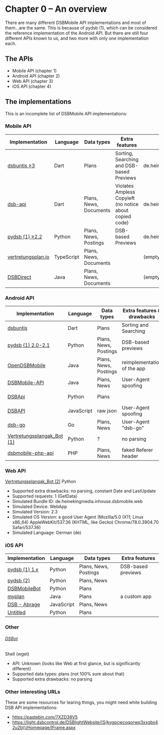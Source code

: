 # Chapter 0 – An overview
There are many different DSBMobile API implementations and most of
them…are the same. This is because of pydsb (1), which can be
considered the reference implementation of the Android API. But there
are still four different APIs known to us, and two more with only one
implementation each.

## The APIs
* Mobile API (chapter 1)
* Android API (chapter 2)
* Web API (chapter 3)
* iOS API (chapter 4)

## The implementations
This is an incomplete list of DSBMobile API implementations:

### Mobile API

| Implementation                                                             | Language   | Data types             | Extra features                                          | Bundle ID                   | App Version | OS Version |
|----------------------------------------------------------------------------|------------|------------------------|---------------------------------------------------------|-----------------------------|-------------|------------|
| [dsbuntis ≥3](https://github.com/Ampless/dsbuntis)                         | Dart       | Plans                  | Sorting, Searching and DSB-based Previews               | de.heinekingmedia.dsbmobile | 36          | 30         |
| [dsb-api](https://github.com/CinePlays/dsb-api)                            | Dart       | Plans, News, Documents | Violates Ampless Copyleft (no notice about copied code) | de.heinekingmedia.dsbmobile | 36          | 30         |
| [pydsb (1) ≥2.2](https://github.com/sn0wmanmj/pydsb)                       | Python     | Plans, News, Postings  | DSB-based Previews                                      | de.heinekingmedia.dsbmobile | 35          | 22         |
| [vertretungsplan.io](https://codeberg.org/vertretungsplan/integration-dsb) | TypeScript | Plans, News, Documents |                                                         | (empty)                     | (empty)     | (empty)    |
| [DSBDirect](https://notabug.org/fynngodau/DSBDirect)                       | Java       | Plans, News, Documents |                                                         | (empty)                     | (empty)     | (empty)    |

### Android API

| Implementation                                                                      | Language   | Data types            | Extra features & drawbacks  | Bundle ID                               | Device   | App Version | OS Version | Simulated Language          |
|-------------------------------------------------------------------------------------|------------|-----------------------|-----------------------------|-----------------------------------------|----------|-------------|------------|-----------------------------|
| [dsbuntis](https://github.com/Ampless/dsbuntis)                                     | Dart       | Plans                 | Sorting and Searching       | de.heinekingmedia.dsbmobile             | SM-G950F | 2.5.9       | 29 10.0    | configurable, de by default |
| [pydsb (1) 2.0-2.1](https://github.com/sn0wmanmj/pydsb)                             | Python     | Plans, News, Postings | DSB-based previews          | de.heinekingmedia.dsbmobile             | Pixel 3  | 2.5.9       | 27 8.1.0   | de                          |
| [OpenDSBMobile](https://github.com/KaiJan57/OpenDSBmobile)                          | Java       | Plans, News, Postings | reimplementation of the app | de.heinekingmedia.dsbmobile             | (empty)  | 2.5.9       | (empty)    | your os language            |
| [DSBMobile-API](https://github.com/Sematre/DSBmobile-API)                           | Java       | Plans, News           | User-Agent spoofing         | de.heinekingmedia.dsbmobile             | Nexus 4  | 2.5.9       | 27 8.1.0   | de                          |
| [DSBApi](https://github.com/nerrixDE/DSBApi)                                        | Python     | Plans                 |                             | de.heinekingmedia.dsbmobile             | SM-G930F | 2.5.9       | 27 8.1.0   | de                          |
| [DSBAPI](https://github.com/TheNoim/DSBAPI)                                         | JavaScript | raw json              | User-Agent spoofing         | de.digitales-schwarzes-brett.dsblight   | iPhone   | 2.5.6       | 13.2.2     | en-DE                       |
| [dsb-go](https://github.com/irgendwr/dsb-go)                                        | Go         | Plans, News           | User-Agent "dsb-go"         | de.heinekingmedia.dsbmobile             | Nexus 4  | 2.5.9       | 27 8.1.0   | de                          |
| [Vertretungsplangak\_Bot (1)](https://github.com/MakerStuff/Vertretungsplangak_Bot) | Python     | ?                     | no parsing                  | de.heinekingmedia.dsbmobile             | SM-G935F | 2.5.9       | 28 9       | de                          |
| [dsbmobile-php-api](https://github.com/irgendwr/dsbmobile-php-api)                  | PHP        | Plans, News           | faked Referer header        | de.heinekingmedia.inhouse.dsbmobile.web | WebApp   | 2.3         | (empty)    | de                          |

### Web API

[Vertretungsplangak\_Bot (2)](https://github.com/MakerStuff/Vertretungsplangak_Bot)
Python
* Supported extra drawbacks: no parsing, constant Date and LastUpdate
* Supported requests: 1 (GetData)
* Simulated Bundle ID: de.heinekingmedia.inhouse.dsbmobile.web
* Simulated Device: WebApp
* Simulated Version: 2.3
* Simulated OS Version: a good User Agent (Mozilla/5.0 (X11; Linux x86\_64) AppleWebKit/537.36 (KHTML, like Gecko) Chrome/78.0.3904.70 Safari/537.36)
* Simulated Language: German (de)

### iOS API

| Implementation                                                    | Language   | Data types            | Extra features     |
|-------------------------------------------------------------------|------------|-----------------------|--------------------|
| [pydsb (1) 1.x](https://github.com/sn0wmanmj/pydsb)               | Python     | Plans, News, Postings | DSB-based previews |
| [pydsb (2)](https://github.com/ScholliYT/pydsb)                   | Python     | Plans, News           |                    |
| [DSBMobileBot](https://github.com/ScholliYT/DSBMobileBot)         | Python     | Plans                 |                    |
| [myplan](https://github.com/jrheiner/myplan)                      | Java       | Plans                 | a custom app       |
| [DSB - Abrage](https://forum.iobroker.net/topic/19140/dsb-abrage) | JavaScript | Plans, News           |                    |
| [Untitled](https://pastebin.com/ds0AjK6T)                         | Python     | Plans                 |                    |

### Other

###### [DSBot](https://github.com/sargantana/DSBot)
Shell (wget)
* API: Unknown (looks like Web at first glance, but is significantly different)
* Supported data types: plans (not 100% sure about that)
* Supported extra drawbacks: no parsing

### Other interesting URLs

These are some resources for learing things, you might need while
building DSB API implementations:

* https://pastebin.com/7XZD38V5
* https://light.dsbcontrol.de/DSBlightWebsite/(S(kvgpcwcoqorwq3xxgbx42u2b))/Homepage/IFrame.aspx
